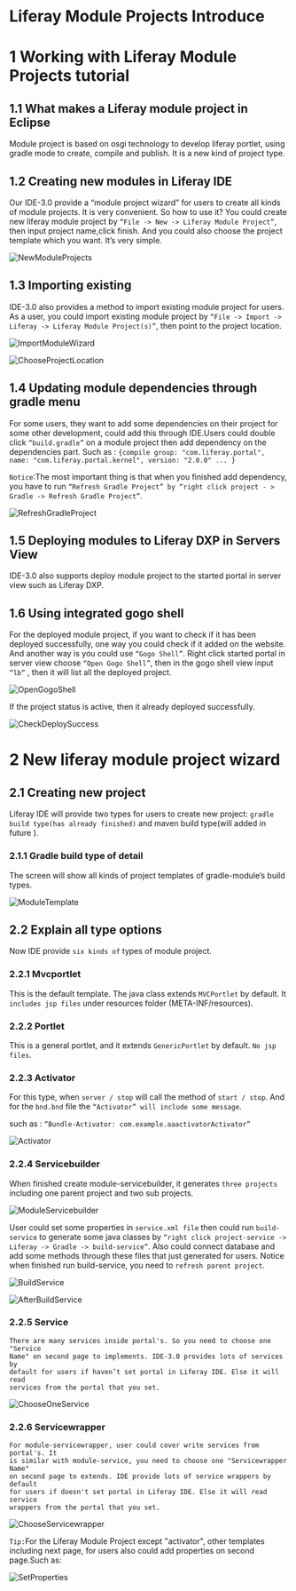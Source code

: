 # Liferay Module Projects Introduce

# 1 Working with Liferay Module Projects tutorial

## 1.1 What makes a Liferay module project in Eclipse

Module project is based on osgi technology to develop liferay portlet, using
gradle mode to create, compile and publish. It is a new kind of project type.

## 1.2 Creating new modules in Liferay IDE

Our IDE-3.0 provide a “module project wizard” for users to create all kinds of
module projects. It is very convenient. So how to use it? You could create new
liferay module project by `“File -> New -> Liferay Module Project”`, then input
project name,click finish. And you could also choose the project template which
you want. It’s very simple.

![NewModuleProjects](images/NewModuleProject.png)

## 1.3 Importing existing

IDE-3.0 also provides a method to import existing module project for users. As a
user, you could import existing module project by `“File -> Import -> Liferay ->
Liferay Module Project(s)”`, then point to the project location.

![ImportModuleWizard](images/ImportWizard.png)

![ChooseProjectLocation](images/ChooseProject.png)

## 1.4 Updating module dependencies through gradle menu

For some users, they want to add some dependencies on their project for some
other development, could add this through IDE.Users could double click
`“build.gradle”` on a module project then add dependency on the dependencies
part. Such as :
`{compile group: "com.liferay.portal", name: "com.liferay.portal.kernel", version: "2.0.0"
...
}`

`Notice`:The most important thing is that when you finished add dependency, you have to run `“Refresh Gradle Project” by “right click project - > Gradle -> Refresh Gradle Project”`.

![RefreshGradleProject](images/RefreshGradleproject.png)

## 1.5 Deploying modules to Liferay DXP in Servers View

IDE-3.0 also supports deploy module project to the started portal in server view
such as Liferay DXP.

## 1.6 Using integrated gogo shell

For the deployed module project, if you want to check if it has been deployed
successfully, one way you could check if it added on the website. And another
way is you could use `“Gogo Shell”`. Right click started portal in server view
choose `“Open Gogo Shell”`, then in the gogo shell view input `“lb”` , then it
will list all the deployed project.

![OpenGogoShell](images/OpenGogoShell.png)

If the project status is active, then it already deployed successfully.

![CheckDeploySuccess](images/DeploySuccessful.png)

# 2 New liferay module project wizard

## 2.1 Creating new project

Liferay IDE will provide two types for users to create new project: `gradle
build type(has already finished)` and maven build type(will added in future ).

### 2.1.1 Gradle build type of detail

The screen will show all kinds of project templates of gradle-module’s build
types.

![ModuleTemplate](images/ModuleTemplate.png)

## 2.2 Explain all type options

Now IDE provide `six kinds of` types of module project.

### 2.2.1 Mvcportlet

This is the default template. The java class extends `MVCPortlet` by default. It
`includes jsp files` under resources folder (META-INF/resources).

### 2.2.2 Portlet

This is a general portlet, and it extends `GenericPortlet` by default. `No jsp
files`.

### 2.2.3 Activator

For this type, when `server / stop` will call the method of `start / stop`. And
for the `bnd.bnd` file the `“Activator” will include some message`.

such as :  `“Bundle-Activator: com.example.aaactivatorActivator”`

![Activator](images/Activator.png)

### 2.2.4 Servicebuilder

When finished create module-servicebuilder, it generates `three projects`
including one parent project and two sub projects.

![ModuleServicebuilder](images/ModuleServicebuilder.png)

User could set some properties in `service.xml file` then could run
`build-service` to generate some java classes by `“right click project-service
-> Liferay -> Gradle -> build-service”`. Also could connect database and add
some methods through these files that just generated for users. Notice when
finished run build-service, you need to `refresh parent project`.

![BuildService](images/BuildService.png)

![AfterBuildService](images/AfterBuildservice.png)

### 2.2.5 Service

	There are many services inside portal's. So you need to choose one "Service
	Name" on second page to implements. IDE-3.0 provides lots of services by
	default for users if haven’t set portal in Liferay IDE. Else it will read
	services from the portal that you set.

![ChooseOneService](images/ServiceChooseServicename.png)

### 2.2.6 Servicewrapper

    For module-servicewrapper, user could cover write services from portal's. It
    is similar with module-service, you need to choose one "Servicewrapper Name"
    on second page to extends. IDE provide lots of service wrappers by default
    for users if doesn't set portal in Liferay IDE. Else it will read service
    wrappers from the portal that you set.

![ChooseServicewrapper](images/SWChooseServicename.png)

`Tip:`For the Liferay Module Project except "activator", other templates
including next page, for users also could add properties on second page.Such as:

![SetProperties](images/SetProperties.png)

